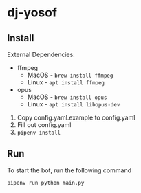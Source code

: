 # dj-yosof

## Install

External Dependencies:
 * ffmpeg
   * MacOS - `brew install ffmpeg`
   * Linux - `apt install ffmpeg`
 * opus
   * MacOS - `brew install opus`
   * Linux - `apt install libopus-dev`

1. Copy config.yaml.example to config.yaml
2. Fill out config.yaml
3. `pipenv install`

## Run

To start the bot, run the following command

```sh
pipenv run python main.py
```
